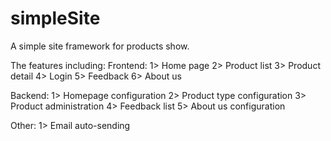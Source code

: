 # simpleSite
A simple site framework for products show. 

The features including:
Frontend:
1> Home page
2> Product list
3> Product detail
4> Login
5> Feedback
6> About us

Backend:
1> Homepage configuration
2> Product type configuration
3> Product administration
4> Feedback list
5> About us configuration

Other:
1> Email auto-sending
